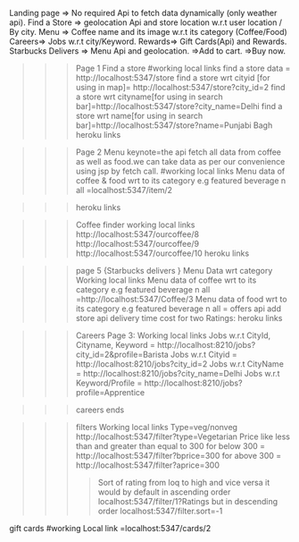 Landing page => No required Api to fetch data dynamically (only weather api).
Find a Store => geolocation Api and store location w.r.t user location / By city.
Menu => Coffee name and its image w.r.t its category (Coffee/Food)
Careers=> Jobs w.r.t city/Keyword.
Rewards=> Gift Cards(Api) and Rewards.
Starbucks Delivers => Menu Api  and geolocation.
                    =>Add to cart.
                    =>Buy now.
>>>Page 1
>>>Find a store
>>>#working
>>>local links
find a store data = http://localhost:5347/store
find a store wrt cityid [for using in map]= http://localhost:5347/store?city_id=2
find a store wrt cityname[for using in search bar]=http://localhost:5347/store?city_name=Delhi
find a store wrt name[for using in search bar]=http://localhost:5347/store?name=Punjabi Bagh
>>>heroku links


>>>Page 2 Menu
>>>keynote=the api fetch all data from coffee as well as food.we can take data as per our convenience using jsp by fetch call.
>>>#working
>>>local links
Menu data of coffee & food wrt to its category e.g featured beverage n all =localhost:5347/item/2

>>>heroku links

>>>Coffee finder
>>>working
>>>local links
http://localhost:5347/ourcoffee/8
http://localhost:5347/ourcoffee/9
http://localhost:5347/ourcoffee/10
>>>heroku links

>>>page 5 {Starbucks delivers }
>>>Menu  Data  wrt category
>>> Working
>>>local links
Menu data of coffee wrt to its category e.g featured beverage n all =http://localhost:5347/Coffee/3
Menu data of food wrt to its category e.g featured beverage n all =
offers api
add store api delivery time cost for two Ratings:
>>>heroku links

>>>Careers
Page 3: Working local links Jobs w.r.t CityId, Cityname, 
Keyword = http://localhost:8210/jobs?city_id=2&profile=Barista 
Jobs w.r.t Cityid = http://localhost:8210/jobs?city_id=2 
Jobs w.r.t CityName = http://localhost:8210/jobs?city_name=Delhi 
Jobs w.r.t Keyword/Profile = http://localhost:8210/jobs?profile=Apprentice

>>>careers ends

>>>filters
>>> Working
>>>local links
>>>Type=veg/nonveg
http://localhost:5347/filter?type=Vegetarian
>>>Price like less than and greater than equal to 300
for below 300 = http://localhost:5347/filter?bprice=300
for above 300 = http://localhost:5347/filter?aprice=300
>>>>Sort of rating from loq to high and vice versa
it would by default in ascending order localhost:5347/filter/1?Ratings
but in descending order localhost:5347/filter.sort=-1 

<!-- rewards -->
gift cards
#working
Local link =localhost:5347/cards/2

















